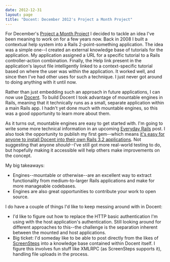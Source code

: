 ```yaml
---
date: 2012-12-31
layout: page
title: "Docent: December 2012's Project a Month Project"
---
```


For December's [Project a Month Project](http://aaronsumner.com/2012/12/project-a-month-project/) I decided to tackle an idea I've been meaning to work on for a few years now. Back in 2008 I built a contextual help system into a Rails 2-point-something application. The idea was a simple one--I created an external knowledge base of tutorials for the application. My application assigned a URL for a specific tutorial to a Rails controller-action combination. Finally, the Help link present in the application's layout file intelligently linked to a context-specific tutorial based on where the user was within the application. It worked well, and since then I've had other uses for such a technique. I just never got around to doing anything with it until now.

Rather than just embedding such an approach in future applications, I can now use [Docent](https://github.com/ruralocity/docent). To build Docent I took advantage of mountable engines in Rails, meaning that it technically runs as a small, separate application within a main Rails app. I hadn't yet done much with mountable engines, so this was a good opportunity to learn more about them.

As it turns out, mountable engines are easy to get started with. I'm going to write some more technical information in an upcoming [Everyday Rails](http://everydayrails.com) post. I also took the opportunity to publish my first gem--which means [it's easy for anyone to install Docent into their own Rails 3.2 applications](http://rubygems.org/gems/docent). Not suggesting that anyone *should*--I've still got more real-world testing to do, but hopefully making it accessible will help others make improvements on the concept.

My big takeaways:

- Engines--mountable or otherwise--are an excellent way to extract functionality from medium-to-larger Rails applications and make for more manageable codebases.
- Engines are also great opportunities to contribute your work to open source.

I do have a couple of things I'd like to keep messing around with in Docent:

- I'd like to figure out how to replace the HTTP basic authentication I'm using with the host application's authentication. Still looking around for different approaches to this--the challenge is the separation inherent between the mounted and host applications.
- Big ticket: I'd someday like to be able to post directly from the likes of [ScreenSteps](http://www.bluemangolearning.com/screensteps/) into a knowledge base contained within Docent itself. I figure this involves fun stuff like XMLRPC (as ScreenSteps supports it), handling file uploads in the process.
